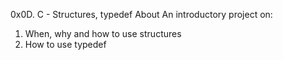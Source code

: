 0x0D. C - Structures, typedef
About
An introductory project on:

1. When, why and how to use structures
2. How to use typedef
